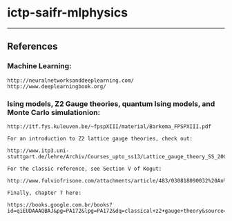 # ictp-saifr-mlphysics
---

## References

### Machine Learning:
    http://neuralnetworksanddeeplearning.com/
    http://www.deeplearningbook.org/

### Ising models, Z2 Gauge theories,  quantum Ising models, and Monte Carlo simulationion:

    http://itf.fys.kuleuven.be/~fpspXIII/material/Barkema_FPSPXIII.pdf

    For an introduction to Z2 lattice gauge theories, check out:

    http://www.itp3.uni-stuttgart.de/lehre/Archiv/Courses_upto_ss13/Lattice_gauge_theory_SS_2009/Chapter3.pdf

    For the classic reference, see Section V of Kogut: 

    http://www.fulviofrisone.com/attachments/article/483/030818090032%20An%20Introduction%20To%20Lattice%20Gauge%20Theory%20And%20Spin%20Systems.pdf

    Finally, chapter 7 here: 

    https://books.google.com.br/books?id=qiEUDAAAQBAJ&pg=PA172&lpg=PA172&dq=classical+z2+gauge+theory&source=bl&ots=0QOEOjmaNg&sig=Au4fBisVDppPOKOQ1OAKBI9TuQQ&hl=en&sa=X&redir_esc=y#v=onepage&q&f=false
